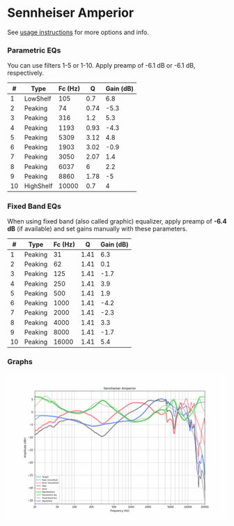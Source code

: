 # Sennheiser Amperior
See [usage instructions](https://github.com/jaakkopasanen/AutoEq#usage) for more options and info.

### Parametric EQs
You can use filters 1-5 or 1-10. Apply preamp of -6.1 dB or -6.1 dB, respectively.

|   # | Type      |   Fc (Hz) |    Q |   Gain (dB) |
|-----|-----------|-----------|------|-------------|
|   1 | LowShelf  |       105 | 0.7  |         6.8 |
|   2 | Peaking   |        74 | 0.74 |        -5.3 |
|   3 | Peaking   |       316 | 1.2  |         5.3 |
|   4 | Peaking   |      1193 | 0.93 |        -4.3 |
|   5 | Peaking   |      5309 | 3.12 |         4.8 |
|   6 | Peaking   |      1903 | 3.02 |        -0.9 |
|   7 | Peaking   |      3050 | 2.07 |         1.4 |
|   8 | Peaking   |      6037 | 6    |         2.2 |
|   9 | Peaking   |      8860 | 1.78 |        -5   |
|  10 | HighShelf |     10000 | 0.7  |         4   |

### Fixed Band EQs
When using fixed band (also called graphic) equalizer, apply preamp of **-6.4 dB** (if available) and set gains manually with these parameters.

|   # | Type    |   Fc (Hz) |    Q |   Gain (dB) |
|-----|---------|-----------|------|-------------|
|   1 | Peaking |        31 | 1.41 |         6.3 |
|   2 | Peaking |        62 | 1.41 |         0.1 |
|   3 | Peaking |       125 | 1.41 |        -1.7 |
|   4 | Peaking |       250 | 1.41 |         3.9 |
|   5 | Peaking |       500 | 1.41 |         1.9 |
|   6 | Peaking |      1000 | 1.41 |        -4.2 |
|   7 | Peaking |      2000 | 1.41 |        -2.3 |
|   8 | Peaking |      4000 | 1.41 |         3.3 |
|   9 | Peaking |      8000 | 1.41 |        -1.7 |
|  10 | Peaking |     16000 | 1.41 |         5.4 |

### Graphs
![](./Sennheiser%20Amperior.png)
